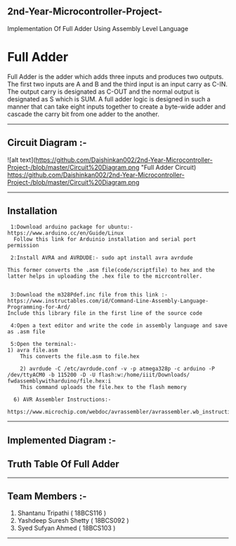 ## 2nd-Year-Microcontroller-Project-

Implementation Of Full Adder Using Assembly Level Language


# Full Adder
Full Adder is the adder which adds three inputs and produces two outputs. The first two inputs are A and B and the third input is an input carry as C-IN. The output carry is designated as C-OUT and the normal output is designated as S which is SUM.
A full adder logic is designed in such a manner that can take eight inputs together to create a byte-wide adder and cascade the carry bit from one adder to the another.

---
## Circuit Diagram :-


![alt text](https://github.com/Daishinkan002/2nd-Year-Microcontroller-Project-/blob/master/Circuit%20Diagram.png "Full Adder Circuit)
https://github.com/Daishinkan002/2nd-Year-Microcontroller-Project-/blob/master/Circuit%20Diagram.png






---

## Installation 


     1:Download arduino package for ubuntu:-https://www.arduino.cc/en/Guide/Linux
	  Follow this link for Arduinio installation and serial port permission

     2:Install AVRA and AVRDUDE:- sudo apt install avra avrdude

	This former converts the .asm file(code/scriptfile) to hex and the latter helps in uploading the .hex file to the micrcontroller.


     3:Download the m328Pdef.inc file from this link :-https://www.instructables.com/id/Command-Line-Assembly-Language-Programming-for-Ard/
	Include this library file in the first line of the source code

     4:Open a text editor and write the code in assembly language and save as .asm file

     5:Open the terminal:- 
	1) avra file.asm
	    This converts the file.asm to file.hex

        2) avrdude -C /etc/avrdude.conf -v -p atmega328p -c arduino -P /dev/ttyACM0 -b 115200 -D -U flash:w:/home/iiit/Downloads/        fwdassemblywitharduino/file.hex:i
	    This command uploads the file.hex to the flash memory
	    
      6) AVR Assembler Instructions:-
       https://www.microchip.com/webdoc/avrassembler/avrassembler.wb_instruction_list.html




---



## Implemented Diagram :-



## Truth Table Of Full Adder



---

## Team Members :-

1.  Shantanu Tripathi ( 18BCS116 )
2.  Yashdeep Suresh Shetty ( 18BCS092 )
3.  Syed Sufyan Ahmed ( 18BCS103 )


---
